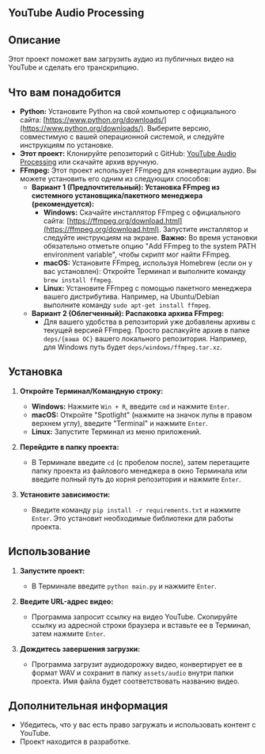 ##  YouTube Audio Processing

## Описание

Этот проект поможет вам загрузить аудио из публичных видео на YouTube и сделать его транскрипцию.

## Что вам понадобится

* **Python:** Установите Python на свой компьютер с официального сайта: [https://www.python.org/downloads/](https://www.python.org/downloads/). Выберите версию, совместимую с вашей операционной системой, и следуйте инструкциям по установке.
* **Этот проект:** Клонируйте репозиторий с GitHub: [YouTube Audio Processing](https://github.com/socproof/youtube-audio-processing.git) или скачайте архив вручную.
* **FFmpeg:**  Этот проект использует FFmpeg для конвертации аудио. Вы можете установить его одним из следующих способов:
    * **Вариант 1 (Предпочтительный): Установка FFmpeg из системного установщика/пакетного менеджера (рекомендуется):**
        * **Windows:** Скачайте инсталлятор FFmpeg с официального сайта: [https://ffmpeg.org/download.html](https://ffmpeg.org/download.html). Запустите инсталлятор и следуйте инструкциям на экране. **Важно:** Во время установки обязательно отметьте опцию "Add FFmpeg to the system PATH environment variable", чтобы скрипт мог найти FFmpeg.
        * **macOS:** Установите FFmpeg, используя Homebrew (если он у вас установлен): Откройте Терминал и выполните команду `brew install ffmpeg`.
        * **Linux:** Установите FFmpeg с помощью пакетного менеджера вашего дистрибутива. Например, на Ubuntu/Debian выполните команду `sudo apt-get install ffmpeg`.
    * **Вариант 2 (Облегченный): Распаковка архива FFmpeg:**
        * Для вашего удобства в репозиторий уже добавлены архивы с текущей версией FFmpeg. Просто распакуйте архив в папке `deps/{ваша ОС}` вашего локального репозитория. Например, для Windows путь будет `deps/windows/ffmpeg.tar.xz`.

##  Установка

1. **Откройте Терминал/Командную строку:**
    * **Windows:** Нажмите `Win + R`, введите `cmd` и нажмите `Enter`.
    * **macOS:** Откройте "Spotlight" (нажмите на значок лупы в правом верхнем углу), введите "Terminal" и нажмите `Enter`.
    * **Linux:** Запустите Терминал из меню приложений.

2. **Перейдите в папку проекта:**
    * В Терминале введите `cd` (с пробелом после), затем перетащите папку проекта из файлового менеджера в окно Терминала или введите полный путь до корня репозитория и нажмите `Enter`.

3. **Установите зависимости:**
    * Введите команду `pip install -r requirements.txt`  и нажмите `Enter`. Это установит необходимые библиотеки для работы проекта.

## Использование

1. **Запустите проект:**
    * В Терминале введите `python main.py` и нажмите `Enter`.

2. **Введите URL-адрес видео:**
    * Программа запросит ссылку на видео YouTube. Скопируйте ссылку из адресной строки браузера и вставьте ее в Терминал, затем нажмите `Enter`.

3. **Дождитесь завершения загрузки:**
    * Программа загрузит аудиодорожку видео, конвертирует ее в формат WAV и сохранит в папку `assets/audio` внутри папки проекта. Имя файла будет соответствовать названию видео.

## Дополнительная информация

* Убедитесь, что у вас есть право загружать и использовать контент с YouTube.
* Проект находится в разработке.
